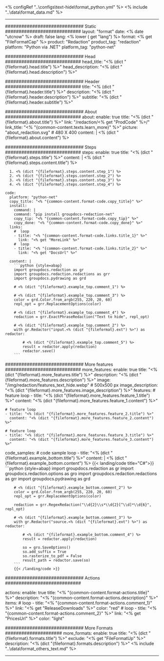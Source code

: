 <% configRef "..\\configs\\text-hide\\format_python.yml" %>
<% include "..\\data\\format_data.md" %>

---
############################# Static ############################
layout: "format"
date:  <% date "utcnow" %>
draft: false
lang: <% lower ( get "lang") %>
format: <% get "FileFormatCap" %>
product: "Redaction"
product_tag: "redaction"
platform: "Python via .NET"
platform_tag: "python-net"

############################# Head ############################
head_title: "<% (dict "{fileformat}.head.title") %>"
head_description: "<% (dict "{fileformat}.head.description") %>"

############################# Header ############################
title: "<% (dict "{fileformat}.header.title") %>" 
description: "<% (dict "{fileformat}.header.description") %>"
subtitle: "<% (dict "{fileformat}.header.subtitle") %>" 

############################# About ############################
about:
    enable: true
    title: "<% (dict "{fileformat}.about.title") %>"
    link: "/redaction/<% get "ProdCode" %>/"
    link_title: "<% "{common-content.texts.learn_more}" %>"
    picture: "about_redaction.svg" # 480 X 400
    content: |
       <% (dict "{fileformat}.about.content") %>

############################# Steps ############################
steps:
    enable: true
    title: "<% (dict "{fileformat}.steps.title") %>"
    content: |
      <% (dict "{fileformat}.steps.content.title") %>
      
      1. <% (dict "{fileformat}.steps.content.step_1") %>
      2. <% (dict "{fileformat}.steps.content.step_2") %>
      3. <% (dict "{fileformat}.steps.content.step_3") %>
      4. <% (dict "{fileformat}.steps.content.step_4") %>
   
    code:
      platform: "python-net"
      copy_title: "<% "{common-content.format-code.copy_title}" %>"
      install:
        command: |
        command: "pip install groupdocs-redaction-net"
        copy_tip: "<% "{common-content.format-code.copy_tip}" %>"
        copy_done: "<% "{common-content.format-code.copy_done}" %>"
      links:
        #  loop
        - title: "<% "{common-content.format-code.links.title_1}" %>"
          link: "<% get "MoreLink" %>"
        #  loop
        - title: "<% "{common-content.format-code.links.title_2}" %>"
          link: "<% get "DocsUrl" %>"
          
      content: |
        ```python {style=abap}
        import groupdocs.redaction as gr
        import groupdocs.redaction.redactions as grr
        import groupdocs.pydrawing as grd

        # <% (dict "{fileformat}.example_top.comment_1") %>

        # <% (dict "{fileformat}.example_top.comment_3") %>
        color = grd.Color.from_argb(255, 220, 20, 60)
        repl_opt = grr.ReplacementOptions(color)

        # <% (dict "{fileformat}.example_top.comment_4") %>
        redaction = grr.ExactPhraseRedaction("Text to hide", repl_opt)

        # <% (dict "{fileformat}.example_top.comment_2") %>
        with gr.Redactor("input.<% (dict "{fileformat}.ext") %>") as redactor:

            # <% (dict "{fileformat}.example_top.comment_5") %>
            result = redactor.apply(redaction)
            redactor.save()
        ```            


############################# More features ############################
more_features:
  enable: true
  title: "<% (dict "{fileformat}.more_features.title") %>"
  description: "<% (dict "{fileformat}.more_features.description") %>"
  image: "/img/redaction/features_text_hide.webp" # 500x500 px
  image_description: "<% (dict "{fileformat}.more_features.image_description") %>"
  features:
    # feature loop
    - title: "<% (dict "{fileformat}.more_features.feature_1.title") %>"
      content: "<% (dict "{fileformat}.more_features.feature_1.content") %>"

    # feature loop
    - title: "<% (dict "{fileformat}.more_features.feature_2.title") %>"
      content: "<% (dict "{fileformat}.more_features.feature_2.content") %>"

    # feature loop
    - title: "<% (dict "{fileformat}.more_features.feature_3.title") %>"
      content: "<% (dict "{fileformat}.more_features.feature_3.content") %>"
      
  code_samples:
    # code sample loop
    - title: "<% (dict "{fileformat}.example_bottom.title") %>"
      content: |
        <% (dict "{fileformat}.example_bottom.content") %>
        {{< landing/code title="C#">}}
        ```python {style=abap}
        import groupdocs.redaction as gr
        import groupdocs.redaction.options as gro
        import groupdocs.redaction.redactions as grr
        import groupdocs.pydrawing as grd

        # <% (dict "{fileformat}.example_bottom.comment_2") %>
        color = grd.Color.from_argb(255, 220, 20, 60)
        repl_opt = grr.ReplacementOptions(color)

        redaction = grr.RegexRedaction("\\d{2}\\s*\\d{2}[^\\d]*\\d{6}", repl_opt)

        # <% (dict "{fileformat}.example_bottom.comment_3") %>
        with gr.Redactor("source.<% (dict "{fileformat}.ext") %>") as redactor:

            # <% (dict "{fileformat}.example_bottom.comment_4") %>
            result = redactor.apply(redaction)

            so = gro.SaveOptions()
            so.add_suffix = True
            so.rasterize_to_pdf = False
            result_path = redactor.save(so)
        ```
        {{< /landing/code >}}


############################# Actions ############################

actions:
  enable: true
  title: "<% "{common-content.format-actions.title}" %>"
  description: "<% "{common-content.format-actions.description}" %>"
  items:
    #  loop
    - title: "<% "{common-content.format-actions.comment_1}" %>"
      link: "<% get "ReleaseDownloads" %>"
      color: "red"
        #  loop
    - title: "<% "{common-content.format-actions.comment_2}" %>"
      link: "<% get "PricesUrl" %>"
      color: "light"


############################# More Formats #####################
more_formats:
    enable: true
    title: "<% (dict "{fileformat}.formats.title") %>"
    exclude: "<% get "FileFormatUp" %>"
    description: "<% (dict "{fileformat}.formats.description") %>"
<% include "..\\data\\format_others_text.md" %>

---